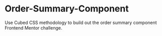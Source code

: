 # Order-Summary-Component
Use Cubed CSS methodology to build out the order summary component Frontend Mentor challenge.
